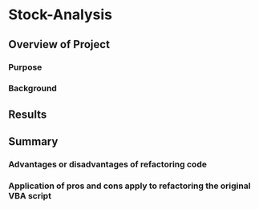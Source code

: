 # Stock-Analysis

## Overview of Project

### Purpose

### Background

## Results

## Summary

### Advantages or disadvantages of refactoring code

### Application of pros and cons apply to refactoring the original VBA script
